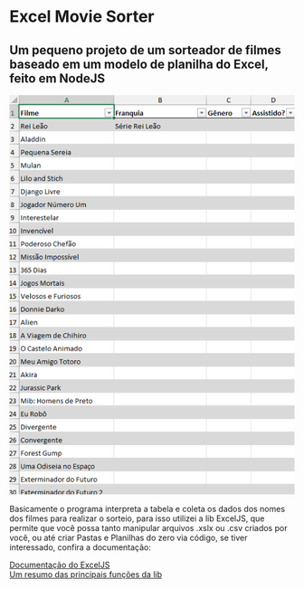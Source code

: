 <h1>Excel Movie Sorter</h1>

<h2>Um pequeno projeto de um sorteador de filmes baseado em um modelo de planilha do Excel, feito em <b>NodeJS</b></h2>

![alt text](https://github.com/NickNinjaGit/Excel-Movie-Sorter/blob/master/image.png)


<p>
  Basicamente o programa interpreta a tabela e coleta os dados dos nomes dos filmes para realizar o sorteio, para isso utilizei a lib ExcelJS, que permite que você possa tanto manipular arquivos .xslx ou .csv criados por você, ou até criar Pastas e Planilhas do zero via código, se tiver interessado, confira a documentação:
</p>



<a href="https://www.npmjs.com/package/exceljs/v/0.2.16#reading-xlsx">Documentação do ExcelJS</a> 
<br>
<a href="https://builtin.com/software-engineering-perspectives/exceljs">Um resumo das principais funções da lib</a>


